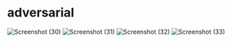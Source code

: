 # adversarial
![Screenshot (30)](https://github.com/ChiragShangle/adversarial/assets/60567200/1b9a4ad1-f23e-43e2-b4a9-6fc8e2f679cb)
![Screenshot (31)](https://github.com/ChiragShangle/adversarial/assets/60567200/46d12ae3-591f-4304-874d-dcd6e29bdba5)
![Screenshot (32)](https://github.com/ChiragShangle/adversarial/assets/60567200/395bd57c-2456-44af-99d4-bea2fb9119d2)
![Screenshot (33)](https://github.com/ChiragShangle/adversarial/assets/60567200/6a091285-4fba-41f8-a4b9-b79df7cfb2ee)
